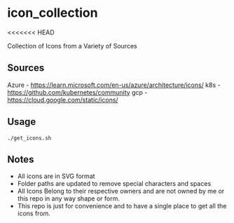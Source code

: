 # icon_collection
<<<<<<< HEAD

Collection of Icons from a Variety of Sources

## Sources

Azure - https://learn.microsoft.com/en-us/azure/architecture/icons/
k8s - https://github.com/kubernetes/community
gcp - https://cloud.google.com/static/icons/

## Usage

```
./get_icons.sh
```

## Notes

- All icons are in SVG format
- Folder paths are updated to remove special characters and spaces
- All Icons Belong to their respective owners and are not owned by me or this repo in any way shape or form.
- This repo is just for convenience and to have a single place to get all the icons from.
